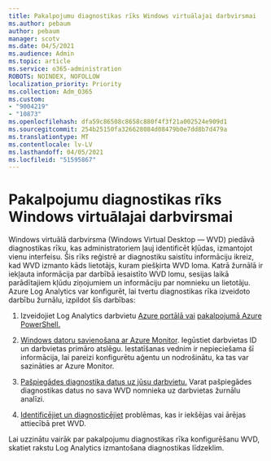 ```yaml
---
title: Pakalpojumu diagnostikas rīks Windows virtuālajai darbvirsmai
ms.author: pebaum
author: pebaum
manager: scotv
ms.date: 04/5/2021
ms.audience: Admin
ms.topic: article
ms.service: o365-administration
ROBOTS: NOINDEX, NOFOLLOW
localization_priority: Priority
ms.collection: Adm_O365
ms.custom:
- "9004219"
- "10873"
ms.openlocfilehash: dfa59c86508c8658c880f4f3f21a002524e909d1
ms.sourcegitcommit: 254b25150fa326628084d08479b0e7dd8b7d479a
ms.translationtype: MT
ms.contentlocale: lv-LV
ms.lasthandoff: 04/05/2021
ms.locfileid: "51595867"
---
```

# <a name="service-diagnostics-tool-for-windows-virtual-desktop"></a>Pakalpojumu diagnostikas rīks Windows virtuālajai darbvirsmai

Windows virtuālā darbvirsma (Windows Virtual Desktop — WVD) piedāvā diagnostikas rīku, kas administratoriem ļauj identificēt kļūdas, izmantojot vienu interfeisu. Šis rīks reģistrē ar diagnostiku saistītu informāciju ikreiz, kad WVD izmanto kāds lietotājs, kuram piešķirta WVD loma. Katrā žurnālā ir iekļauta informācija par darbībā iesaistīto WVD lomu, sesijas laikā parādītajiem kļūdu ziņojumiem un informāciju par nomnieku un lietotāju. Azure Log Analytics var konfigurēt, lai tvertu diagnostikas rīka izveidoto darbību žurnālu, izpildot šīs darbības:

1. Izveidojiet Log Analytics darbvietu [Azure portālā vai](https://go.microsoft.com/fwlink/?linkid=2129500) [pakalpojumā Azure PowerShell.](https://go.microsoft.com/fwlink/?linkid=2129501)

1. [Windows datoru savienošana ar Azure Monitor](https://go.microsoft.com/fwlink/?linkid=2129913). Iegūstiet darbvietas ID un darbvietas primāro atslēgu. Iestatīšanas vednim ir nepieciešama šī informācija, lai pareizi konfigurētu aģentu un nodrošinātu, ka tas var sazināties ar Azure Monitor.

1. [Pašpiegādes diagnostika datus uz jūsu darbvietu.](https://go.microsoft.com/fwlink/?linkid=2128284) Varat pašpiegādes diagnostikas datus no sava WVD nomnieka uz darbvietas žurnālu analīzi.

1. [Identificējiet un diagnosticējiet](https://docs.microsoft.com/azure/virtual-desktop/diagnostics-role-service#diagnose-issues-with-powershell) problēmas, kas ir iekšējas vai ārējas attiecībā pret WVD.

Lai uzzinātu vairāk par pakalpojumu diagnostikas rīka konfigurēšanu WVD, skatiet rakstu Log Analytics izmantošana diagnostikas līdzeklim.
